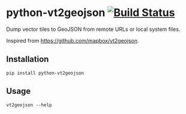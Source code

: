 # python-vt2geojson [![Build Status](https://travis-ci.org/Amyantis/python-vt2geojson.svg?branch=master)](https://travis-ci.org/Amyantis/python-vt2geojson)
Dump vector tiles to GeoJSON from remote URLs or local system files.

Inspired from https://github.com/mapbox/vt2geojson.

## Installation
```
pip install python-vt2geojson
```

## Usage
```
vt2geojson --help
```
